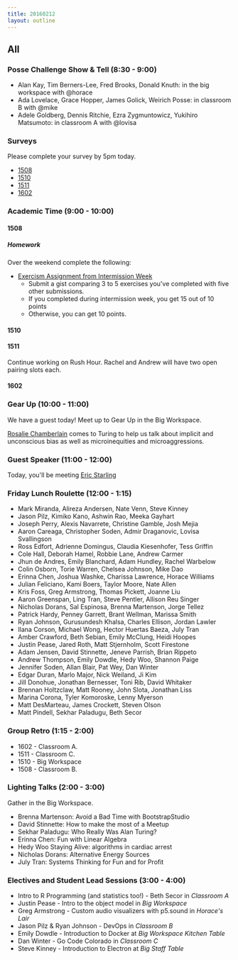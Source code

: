```yaml
---
title: 20160212
layout: outline
---
```

## All

### Posse Challenge Show & Tell (8:30 - 9:00)

* Alan Kay, Tim Berners-Lee, Fred Brooks, Donald Knuth: in the big workspace with @horace
* Ada Lovelace, Grace Hopper, James Golick, Weirich Posse:  in classroom B with @mike
* Adele Goldberg, Dennis Ritchie, Ezra Zygmuntowicz, Yukihiro Matsumoto: in classroom A with @lovisa

### Surveys

Please complete your survey by 5pm today.

* [1508]()
* [1510](http://goo.gl/forms/h2NfQFC9Yx)
* [1511](https://docs.google.com/forms/d/13nMPQPl4p8CpCtTds0a04IyzxU3PVTsbmb4y-K0xPs4/viewform?usp=send_form)
* [1602](https://docs.google.com/forms/d/17DcagXgL27UZ_9Y_z-QyHzgssHDhOdndUZBR0X7MY1E/viewform)

### Academic Time (9:00 - 10:00)

#### 1508

##### Homework

Over the weekend complete the following:

- [Exercism Assignment from Intermission Week][esub]
  - Submit a gist comparing 3 to 5 exercises you've completed with five other submissions.
  - If you completed during intermission week, you get 15 out of 10 points
  - Otherwise, you can get 10 points.

[esub]: https://github.com/turingschool/intermission-assignments/issues/49

#### 1510

#### 1511

Continue working on Rush Hour. Rachel and Andrew will have two open pairing slots each.

#### 1602

### Gear Up (10:00 - 11:00)

We have a guest today! Meet up to Gear Up in the Big Workspace.

[Rosalie Chamberlain](http://rosaliechamberlainconsulting.com/) comes to Turing to help us
talk about implicit and unconscious bias as well as microinequities and microaggressions.

### Guest Speaker (11:00 - 12:00)

Today, you'll be meeting [Eric Starling](http://ericstarling.com/)

### Friday Lunch Roulette (12:00 - 1:15)

* Mark Miranda, Alireza Andersen, Nate Venn, Steve Kinney
* Jason Pilz, Kimiko Kano, Ashwin Rao, Meeka Gayhart
* Joseph Perry, Alexis Navarrete, Christine Gamble, Josh Mejia
* Aaron Careaga, Christopher Soden, Admir Draganovic, Lovisa Svallingson
* Ross Edfort, Adrienne Domingus, Claudia Kiesenhofer, Tess Griffin
* Cole Hall, Deborah Hamel, Robbie Lane, Andrew Carmer
* Jhun de Andres, Emily Blanchard, Adam Hundley, Rachel Warbelow
* Colin Osborn, Torie Warren, Chelsea Johnson, Mike Dao
* Erinna Chen, Joshua Washke, Charissa Lawrence, Horace Williams
* Julian Feliciano, Kami Boers, Taylor Moore, Nate Allen
* Kris Foss, Greg Armstrong, Thomas Pickett, Joanne Liu
* Aaron Greenspan, Ling Tran, Steve Pentler, Allison Reu Singer
* Nicholas Dorans, Sal Espinosa, Brenna Martenson, Jorge Tellez
* Patrick Hardy, Penney Garrett, Brant Wellman, Marissa Smith
* Ryan Johnson, Gurusundesh Khalsa, Charles Ellison, Jordan Lawler
* Ilana Corson, Michael Wong, Hector Huertas Baeza, July Tran
* Amber Crawford, Beth Sebian, Emily McClung, Heidi Hoopes
* Justin Pease, Jared Roth, Matt Stjernholm, Scott Firestone
* Adam Jensen, David Stinnette, Jeneve Parrish, Brian Rippeto
* Andrew Thompson, Emily Dowdle, Hedy Woo, Shannon Paige
* Jennifer Soden, Allan Blair, Pat Wey, Dan Winter
* Edgar Duran, Marlo Major, Nick Weiland, Ji Kim
* Jill Donohue, Jonathan Bernesser, Toni Rib, David Whitaker
* Brennan Holtzclaw, Matt Rooney, John Slota, Jonathan Liss
* Marina Corona, Tyler Komoroske, Lenny Myerson
* Matt DesMarteau, James Crockett, Steven Olson
* Matt Pindell, Sekhar Paladugu, Beth Secor

### Group Retro (1:15 - 2:00)

* 1602 - Classroom A.
* 1511 - Classroom C.
* 1510 - Big Workspace
* 1508 - Classroom B.

### Lighting Talks (2:00 - 3:00)

Gather in the Big Workspace.

* Brenna Martenson: Avoid a Bad Time with BootstrapStudio
* David Stinnette: How to make the most of a Meetup
* Sekhar Paladugu: Who Really Was Alan Turing?
* Erinna Chen: Fun with Linear Algebra
* Hedy Woo Staying Alive: algorithms in cardiac arrest
* Nicholas Dorans: Alternative Energy Sources
* July Tran: Systems Thinking for Fun and for Profit

### Electives and Student Lead Sessions (3:00 - 4:00)

* Intro to R Programming (and statistics too!) - Beth Secor in *Classroom A*
* Justin Pease - Intro to the object model in *Big Workspace*
* Greg Armstrong - Custom audio visualizers with p5.sound in *Horace's Lair*
* Jason Pilz & Ryan Johnson - DevOps in *Classroom B*
* Emily Dowdle - Introduction to Docker at *Big Workspace Kitchen Table*
* Dan Winter - Go Code Colorado in *Classroom C*
* Steve Kinney - Introduction to Electron at *Big Staff Table*
